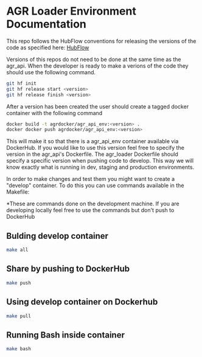 # AGR Loader Environment Documentation

This repo follows the HubFlow conventions for releasing the versions of the code as specified here: [HubFlow](https://datasift.github.io/gitflow/)

Versions of this repos do not need to be done at the same time as the agr_api. When the developer is ready to make a verions of the code they should use the following command.

```bash
git hf init
git hf release start <version>
git hf release finish <version>
```

After a version has been created the user should create a tagged docker container with the following command

```bash
docker build -t agrdocker/agr_api_env:<version> .
docker docker push agrdocker/agr_api_env:<version>
```
This will make it so that there is a agr_api_env container available via DockerHub. If you would like to use this version feel free to specify the version in the agr_api's Dockerfile. The agr_loader Dockerfile should specify a specific version when pushing code to develop. This way we will know exactly what is running in dev, staging and production environments.  

In order to make changes and test them you might want to create a "develop" container. To do this you can use commands available in the Makefile:

*These are commands done on the development machine. If you are developing locally feel free to use the commands but don't push to DockerHub

## Bulding develop container
```bash
make all
```
## Share by pushing to DockerHub
```bash
make push
```

## Using develop container on Dockerhub
```bash
make pull
```

## Running Bash inside container
```bash
make bash
```



